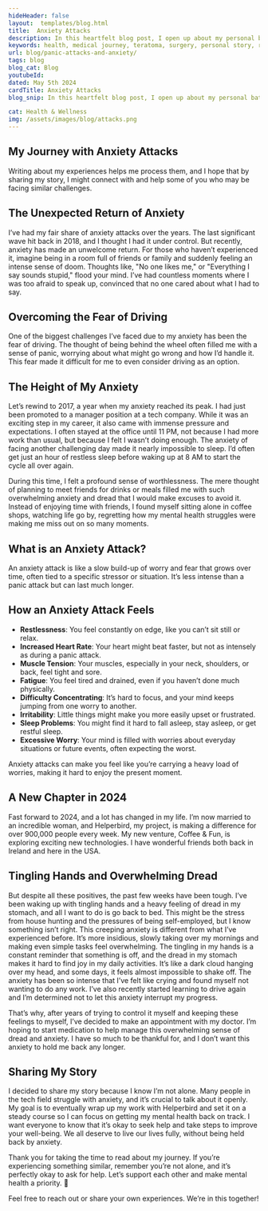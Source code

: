 ```yaml
---
hideHeader: false
layout:  templates/blog.html
title:  Anxiety Attacks
description: In this heartfelt blog post, I open up about my personal battle with Anxiety attacks, sharing the challenges I've faced and the steps I'm taking to regain control over my life. From the intense pressures of a tech career to the recent resurgence of anxiety symptoms, I hope my story resonates with and supports others navigating similar struggles. Join me as I discuss the importance of seeking help, the impact on daily life, and my determination to prioritize mental health.
keywords: health, medical journey, teratoma, surgery, personal story, resilience, support, emotional health, recovery, rare conditions, Dr. Bryan Wilkins, patient experience
url: blog/panic-attacks-and-anxiety/
tags: blog
blog_cat: Blog
youtubeId: 
dated: May 5th 2024
cardTitle: Anxiety Attacks 
blog_snip: In this heartfelt blog post, I open up about my personal battle with anxiety attacks, sharing the challenges I've faced and the steps I'm taking to regain control over my life. From the intense pressures of a tech career to the recent resurgence of anxiety symptoms, I hope my story resonates with and supports others navigating similar struggles. Join me as I discuss the importance of seeking help, the impact on daily life, and my determination to prioritize mental health.

cat: Health & Wellness
img: /assets/images/blog/attacks.png
---
```






## My Journey with Anxiety Attacks

Writing about my experiences helps me process them, and I hope that by sharing my story, I might connect with and help some of you who may be facing similar challenges.

## The Unexpected Return of Anxiety

I’ve had my fair share of anxiety attacks over the years. The last significant wave hit back in 2018, and I thought I had it under control. But recently, anxiety has made an unwelcome return. For those who haven’t experienced it, imagine being in a room full of friends or family and suddenly feeling an intense sense of doom. Thoughts like, "No one likes me," or "Everything I say sounds stupid," flood your mind. I’ve had countless moments where I was too afraid to speak up, convinced that no one cared about what I had to say.

## Overcoming the Fear of Driving

One of the biggest challenges I’ve faced due to my anxiety has been the fear of driving. The thought of being behind the wheel often filled me with a sense of panic, worrying about what might go wrong and how I’d handle it. This fear made it difficult for me to even consider driving as an option.

## The Height of My Anxiety

Let’s rewind to 2017, a year when my anxiety reached its peak. I had just been promoted to a manager position at a tech company. While it was an exciting step in my career, it also came with immense pressure and expectations. I often stayed at the office until 11 PM, not because I had more work than usual, but because I felt I wasn’t doing enough. The anxiety of facing another challenging day made it nearly impossible to sleep. I’d often get just an hour of restless sleep before waking up at 8 AM to start the cycle all over again. 

During this time, I felt a profound sense of worthlessness. The mere thought of planning to meet friends for drinks or meals filled me with such overwhelming anxiety and dread that I would make excuses to avoid it. Instead of enjoying time with friends, I found myself sitting alone in coffee shops, watching life go by, regretting how my mental health struggles were making me miss out on so many moments.

## What is an Anxiety Attack?

An anxiety attack is like a slow build-up of worry and fear that grows over time, often tied to a specific stressor or situation. It’s less intense than a panic attack but can last much longer.

## How an Anxiety Attack Feels

- **Restlessness**: You feel constantly on edge, like you can’t sit still or relax.
- **Increased Heart Rate**: Your heart might beat faster, but not as intensely as during a panic attack.
- **Muscle Tension**: Your muscles, especially in your neck, shoulders, or back, feel tight and sore.
- **Fatigue**: You feel tired and drained, even if you haven’t done much physically.
- **Difficulty Concentrating**: It’s hard to focus, and your mind keeps jumping from one worry to another.
- **Irritability**: Little things might make you more easily upset or frustrated.
- **Sleep Problems**: You might find it hard to fall asleep, stay asleep, or get restful sleep.
- **Excessive Worry**: Your mind is filled with worries about everyday situations or future events, often expecting the worst.

Anxiety attacks can make you feel like you’re carrying a heavy load of worries, making it hard to enjoy the present moment.

## A New Chapter in 2024

Fast forward to 2024, and a lot has changed in my life. I’m now married to an incredible woman, and Helperbird, my project, is making a difference for over 900,000 people every week. My new venture, Coffee & Fun, is exploring exciting new technologies. I have wonderful friends both back in Ireland and here in the USA.

## Tingling Hands and Overwhelming Dread

But despite all these positives, the past few weeks have been tough. I’ve been waking up with tingling hands and a heavy feeling of dread in my stomach, and all I want to do is go back to bed. This might be the stress from house hunting and the pressures of being self-employed, but I know something isn’t right. This creeping anxiety is different from what I’ve experienced before. It’s more insidious, slowly taking over my mornings and making even simple tasks feel overwhelming. The tingling in my hands is a constant reminder that something is off, and the dread in my stomach makes it hard to find joy in my daily activities. It’s like a dark cloud hanging over my head, and some days, it feels almost impossible to shake off. The anxiety has been so intense that I’ve felt like crying and found myself not wanting to do any work. I’ve also recently started learning to drive again and I’m determined not to let this anxiety interrupt my progress.

That’s why, after years of trying to control it myself and keeping these feelings to myself, I’ve decided to make an appointment with my doctor. I’m hoping to start medication to help manage this overwhelming sense of dread and anxiety. I have so much to be thankful for, and I don’t want this anxiety to hold me back any longer.

## Sharing My Story

I decided to share my story because I know I’m not alone. Many people in the tech field struggle with anxiety, and it’s crucial to talk about it openly. My goal is to eventually wrap up my work with Helperbird and set it on a steady course so I can focus on getting my mental health back on track. I want everyone to know that it’s okay to seek help and take steps to improve your well-being. We all deserve to live our lives fully, without being held back by anxiety.

Thank you for taking the time to read about my journey. If you’re experiencing something similar, remember you’re not alone, and it’s perfectly okay to ask for help. Let’s support each other and make mental health a priority. 💖

Feel free to reach out or share your own experiences. We’re in this together!
